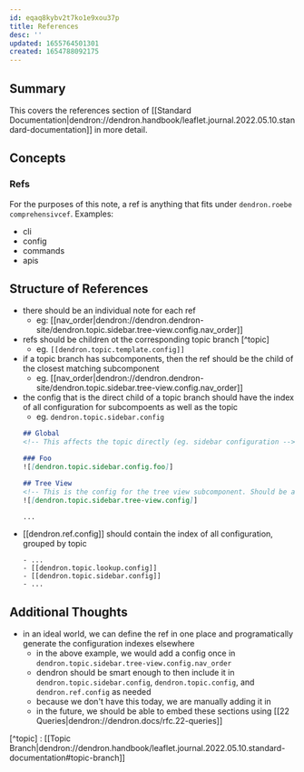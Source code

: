 ```yaml
---
id: eqaq8kybv2t7ko1e9xou37p
title: References
desc: ''
updated: 1655764501301
created: 1654788092175
---
```


## Summary

This covers the references section of [[Standard Documentation|dendron://dendron.handbook/leaflet.journal.2022.05.10.standard-documentation]] in more detail.

## Concepts

### Refs
For the purposes of this note, a ref is anything that fits under `dendron.roebe comprehensivcef`. Examples:
- cli
- config
- commands
- apis

## Structure of References
- there should be an individual note for each ref
    - eg: [[nav_order|dendron://dendron.dendron-site/dendron.topic.sidebar.tree-view.config.nav_order]]
- refs should be children ot the corresponding topic branch [^topic]
    - eg. `[[dendron.topic.template.config]]`
- if a topic branch has subcomponents, then the ref should be the child of the closest matching subcomponent
    - eg. [[nav_order|dendron://dendron.dendron-site/dendron.topic.sidebar.tree-view.config.nav_order]]
- the config that is the direct child of a topic branch should have the index of all configuration for subcompoents as well as the topic
    - eg. `dendron.topic.sidebar.config`
    ```md
    ## Global
    <!-- This affects the topic directly (eg. sidebar configuration -->

    ### Foo
    ![[dendron.topic.sidebar.config.foo]]

    ## Tree View
    <!-- This is the config for the tree view subcomponent. Should be a note ref-->
    ![[dendron.topic.sidebar.tree-view.config]]

    ...
    ```
- [[dendron.ref.config]] should contain the index of all configuration, grouped by topic 
    ```
    - ...
    - [[dendron.topic.lookup.config]]
    - [[dendron.topic.sidebar.config]]
    - ...
    ```

## Additional Thoughts
- in an ideal world, we can define the ref in one place and programatically generate the configuration indexes elsewhere 
    - in the above example, we would add a config once in `dendron.topic.sidebar.tree-view.config.nav_order`
    - dendron should be smart enough to then include it in `dendron.topic.sidebar.config`, `dendron.topic.config`, and `dendron.ref.config` as needed
    - because we don't have this today, we are manually adding it in
    - in the future, we should be able to embed these sections using [[22 Queries|dendron://dendron.docs/rfc.22-queries]]


[^topic] : [[Topic Branch|dendron://dendron.handbook/leaflet.journal.2022.05.10.standard-documentation#topic-branch]]

